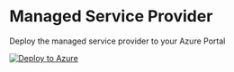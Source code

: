 # Managed Service Provider
Deploy the managed service provider to your Azure Portal

[![Deploy to Azure](https://aka.ms/deploytoazurebutton)](https://portal.azure.com/#create/Microsoft.Template/uri/https%3A%2F%2Fraw.githubusercontent.com%2Frcl-main%2Fmanaged-service-provider%2Fmain%2Fazuredeploy.json)
